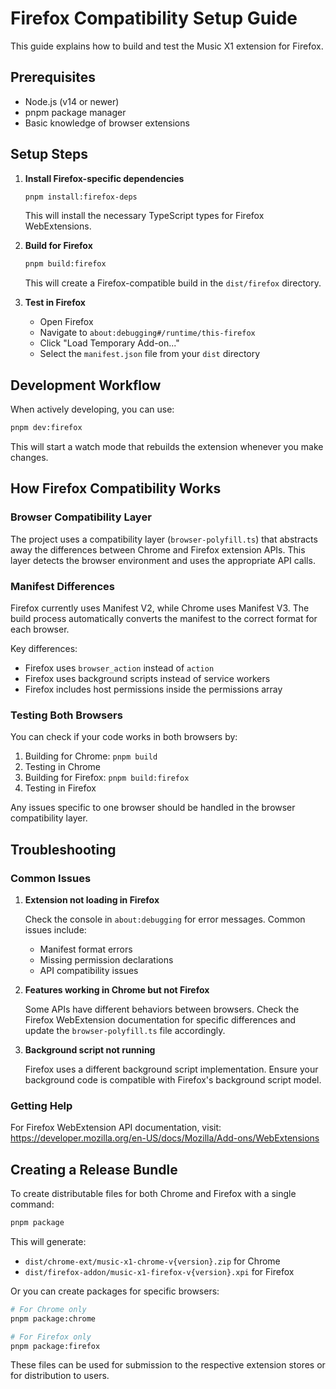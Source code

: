 # Firefox Compatibility Setup Guide

This guide explains how to build and test the Music X1 extension for Firefox.

## Prerequisites

- Node.js (v14 or newer)
- pnpm package manager
- Basic knowledge of browser extensions

## Setup Steps

1. **Install Firefox-specific dependencies**

   ```bash
   pnpm install:firefox-deps
   ```

   This will install the necessary TypeScript types for Firefox WebExtensions.

2. **Build for Firefox**

   ```bash
   pnpm build:firefox
   ```

   This will create a Firefox-compatible build in the `dist/firefox` directory.

3. **Test in Firefox**

   - Open Firefox
   - Navigate to `about:debugging#/runtime/this-firefox`
   - Click "Load Temporary Add-on..."
   - Select the `manifest.json` file from your `dist` directory

## Development Workflow

When actively developing, you can use:

```bash
pnpm dev:firefox
```

This will start a watch mode that rebuilds the extension whenever you make changes.

## How Firefox Compatibility Works

### Browser Compatibility Layer

The project uses a compatibility layer (`browser-polyfill.ts`) that abstracts away the differences between Chrome and Firefox extension APIs. This layer detects the browser environment and uses the appropriate API calls.

### Manifest Differences

Firefox currently uses Manifest V2, while Chrome uses Manifest V3. The build process automatically converts the manifest to the correct format for each browser.

Key differences:
- Firefox uses `browser_action` instead of `action`
- Firefox uses background scripts instead of service workers
- Firefox includes host permissions inside the permissions array

### Testing Both Browsers

You can check if your code works in both browsers by:
1. Building for Chrome: `pnpm build`
2. Testing in Chrome
3. Building for Firefox: `pnpm build:firefox`
4. Testing in Firefox

Any issues specific to one browser should be handled in the browser compatibility layer.

## Troubleshooting

### Common Issues

1. **Extension not loading in Firefox**
   
   Check the console in `about:debugging` for error messages. Common issues include:
   - Manifest format errors
   - Missing permission declarations
   - API compatibility issues

2. **Features working in Chrome but not Firefox**

   Some APIs have different behaviors between browsers. Check the Firefox WebExtension documentation for specific differences and update the `browser-polyfill.ts` file accordingly.

3. **Background script not running**

   Firefox uses a different background script implementation. Ensure your background code is compatible with Firefox's background script model.

### Getting Help

For Firefox WebExtension API documentation, visit:
https://developer.mozilla.org/en-US/docs/Mozilla/Add-ons/WebExtensions

## Creating a Release Bundle

To create distributable files for both Chrome and Firefox with a single command:

```bash
pnpm package
```

This will generate:
- `dist/chrome-ext/music-x1-chrome-v{version}.zip` for Chrome
- `dist/firefox-addon/music-x1-firefox-v{version}.xpi` for Firefox

Or you can create packages for specific browsers:

```bash
# For Chrome only
pnpm package:chrome

# For Firefox only
pnpm package:firefox
```

These files can be used for submission to the respective extension stores or for distribution to users.

